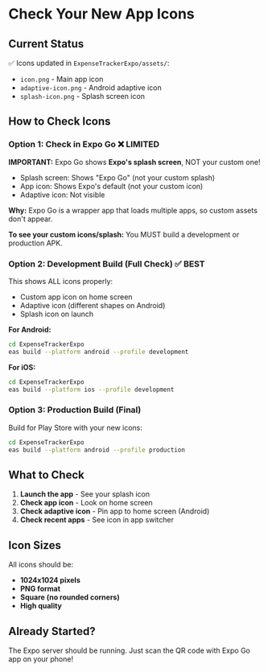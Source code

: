 # Check Your New App Icons

## Current Status
✅ Icons updated in `ExpenseTrackerExpo/assets/`:
- `icon.png` - Main app icon
- `adaptive-icon.png` - Android adaptive icon
- `splash-icon.png` - Splash screen icon

## How to Check Icons

### Option 1: Check in Expo Go ❌ LIMITED

**IMPORTANT:** Expo Go shows **Expo's splash screen**, NOT your custom one!
- Splash screen: Shows "Expo Go" (not your custom splash)
- App icon: Shows Expo's default (not your custom icon)
- Adaptive icon: Not visible

**Why:** Expo Go is a wrapper app that loads multiple apps, so custom assets don't appear.

**To see your custom icons/splash:** You MUST build a development or production APK.

### Option 2: Development Build (Full Check) ✅ BEST

This shows ALL icons properly:
- Custom app icon on home screen
- Adaptive icon (different shapes on Android)
- Splash icon on launch

**For Android:**
```bash
cd ExpenseTrackerExpo
eas build --platform android --profile development
```

**For iOS:**
```bash
cd ExpenseTrackerExpo
eas build --platform ios --profile development
```

### Option 3: Production Build (Final)
Build for Play Store with your new icons:

```bash
cd ExpenseTrackerExpo
eas build --platform android --profile production
```

## What to Check

1. **Launch the app** - See your splash icon
2. **Check app icon** - Look on home screen
3. **Check adaptive icon** - Pin app to home screen (Android)
4. **Check recent apps** - See icon in app switcher

## Icon Sizes

All icons should be:
- **1024x1024 pixels**
- **PNG format**
- **Square (no rounded corners)**
- **High quality**

## Already Started?

The Expo server should be running. Just scan the QR code with Expo Go app on your phone!

